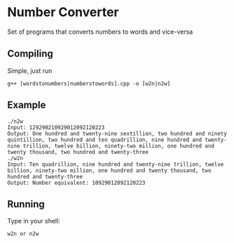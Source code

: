 # Number Converter #
 Set of programs that converts numbers to words and vice-versa

## Compiling

Simple, just run

```shell
g++ [wordstonumbers|numberstowords].cpp -o [w2n|n2w]
```

## Example
```
./n2w
Input: 129290210929012092120223
Output: One hundred and twenty-nine sextillion, two hundred and ninety quintillion, two hundred and ten quadrillion, nine hundred and twenty-nine trillion, twelve billion, ninety-two million, one hundred and twenty thousand, two hundred and twenty-three
./w2n
Input: Ten quadrillion, nine hundred and twenty-nine trillion, twelve billion, ninety-two million, one hundred and twenty thousand, two hundred and twenty-three
Output: Number equivalent: 10929012092120223
```

## Running

Type in your shell:

```shell
w2n or n2w
```
